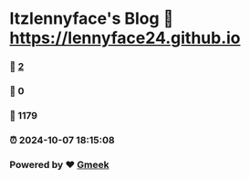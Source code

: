 # Itzlennyface's Blog :link: https://lennyface24.github.io 
### :page_facing_up: [2](https://lennyface24.github.io/tag.html) 
### :speech_balloon: 0 
### :hibiscus: 1179 
### :alarm_clock: 2024-10-07 18:15:08 
### Powered by :heart: [Gmeek](https://github.com/Meekdai/Gmeek)
